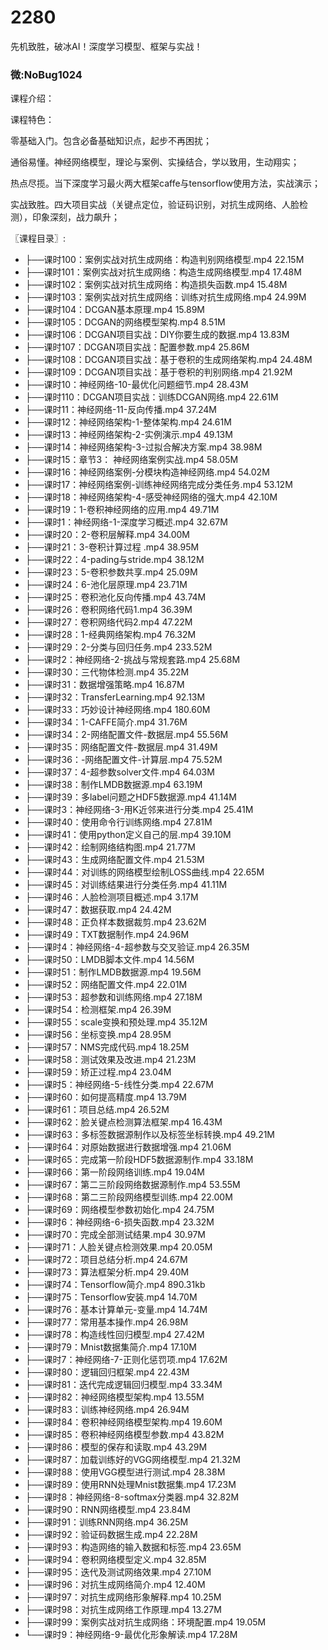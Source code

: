 # 2280
先机致胜，破冰AI！深度学习模型、框架与实战！
### 微:NoBug1024 


课程介绍：

课程特色：

零基础入门。包含必备基础知识点，起步不再困扰；

通俗易懂。神经网络模型，理论与案例、实操结合，学以致用，生动翔实；

热点尽揽。当下深度学习最火两大框架caffe与tensorflow使用方法，实战演示； 

实战致胜。四大项目实战（关键点定位，验证码识别，对抗生成网络、人脸检测），印象深刻，战力飙升；

〖课程目录〗:

- ├──课时100：案例实战对抗生成网络：构造判别网络模型.mp4  22.15M
- ├──课时101：案例实战对抗生成网络：构造生成网络模型.mp4  17.48M
- ├──课时102：案例实战对抗生成网络：构造损失函数.mp4  15.48M
- ├──课时103：案例实战对抗生成网络：训练对抗生成网络.mp4  24.99M
- ├──课时104：DCGAN基本原理.mp4  15.89M
- ├──课时105：DCGAN的网络模型架构.mp4  8.51M
- ├──课时106：DCGAN项目实战：DIY你要生成的数据.mp4  13.83M
- ├──课时107：DCGAN项目实战：配置参数.mp4  25.86M
- ├──课时108：DCGAN项目实战：基于卷积的生成网络架构.mp4  24.48M
- ├──课时109：DCGAN项目实战：基于卷积的判别网络.mp4  21.92M
- ├──课时10：神经网络-10-最优化问题细节.mp4  28.43M
- ├──课时110：DCGAN项目实战：训练DCGAN网络.mp4  22.61M
- ├──课时11：神经网络-11-反向传播.mp4  37.24M
- ├──课时12：神经网络架构-1-整体架构.mp4  24.61M
- ├──课时13：神经网络架构-2-实例演示.mp4  49.13M
- ├──课时14：神经网络架构-3-过拟合解决方案.mp4  38.98M
- ├──课时15：章节3： 神经网络案例实战.mp4  58.05M
- ├──课时16：神经网络案例-分模块构造神经网络.mp4  54.02M
- ├──课时17：神经网络案例-训练神经网络完成分类任务.mp4  53.12M
- ├──课时18：神经网络架构-4-感受神经网络的强大.mp4  42.10M
- ├──课时19：1-卷积神经网络的应用.mp4  49.71M
- ├──课时1：神经网络-1-深度学习概述.mp4  32.67M
- ├──课时20：2-卷积层解释.mp4  34.00M
- ├──课时21：3-卷积计算过程 .mp4  38.95M
- ├──课时22：4-pading与stride.mp4  38.12M
- ├──课时23：5-卷积参数共享.mp4  25.09M
- ├──课时24：6-池化层原理.mp4  23.71M
- ├──课时25：卷积池化反向传播.mp4  43.74M
- ├──课时26：卷积网络代码1.mp4  36.39M
- ├──课时27：卷积网络代码2.mp4  47.22M
- ├──课时28：1-经典网络架构.mp4  76.32M
- ├──课时29：2-分类与回归任务.mp4  233.52M
- ├──课时2：神经网络-2-挑战与常规套路.mp4  25.68M
- ├──课时30：三代物体检测.mp4  35.22M
- ├──课时31：数据增强策略.mp4  16.87M
- ├──课时32：TransferLearning.mp4  92.13M
- ├──课时33：巧妙设计神经网络.mp4  180.60M
- ├──课时34：1-CAFFE简介.mp4  31.76M
- ├──课时34：2-网络配置文件-数据层.mp4  55.56M
- ├──课时35：网络配置文件-数据层.mp4  31.49M
- ├──课时36：-网络配置文件-计算层.mp4  75.52M
- ├──课时37：4-超参数solver文件.mp4  64.03M
- ├──课时38：制作LMDB数据源.mp4  63.19M
- ├──课时39：多label问题之HDF5数据源.mp4  41.14M
- ├──课时3：神经网络-3-用K近邻来进行分类.mp4  25.41M
- ├──课时40：使用命令行训练网络.mp4  27.81M
- ├──课时41：使用python定义自己的层.mp4  39.10M
- ├──课时42：绘制网络结构图.mp4  21.77M
- ├──课时43：生成网络配置文件.mp4  21.53M
- ├──课时44：对训练的网络模型绘制LOSS曲线.mp4  22.65M
- ├──课时45：对训练结果进行分类任务.mp4  41.11M
- ├──课时46：人脸检测项目概述.mp4  3.17M
- ├──课时47：数据获取.mp4  24.42M
- ├──课时48：正负样本数据裁剪.mp4  23.62M
- ├──课时49：TXT数据制作.mp4  24.96M
- ├──课时4：神经网络-4-超参数与交叉验证.mp4  26.35M
- ├──课时50：LMDB脚本文件.mp4  14.56M
- ├──课时51：制作LMDB数据源.mp4  19.56M
- ├──课时52：网络配置文件.mp4  22.01M
- ├──课时53：超参数和训练网络.mp4  27.18M
- ├──课时54：检测框架.mp4  26.39M
- ├──课时55：scale变换和预处理.mp4  35.12M
- ├──课时56：坐标变换.mp4  28.95M
- ├──课时57：NMS完成代码.mp4  18.25M
- ├──课时58：测试效果及改进.mp4  21.23M
- ├──课时59：矫正过程.mp4  23.04M
- ├──课时5：神经网络-5-线性分类.mp4  22.67M
- ├──课时60：如何提高精度.mp4  13.79M
- ├──课时61：项目总结.mp4  26.52M
- ├──课时62：脸关键点检测算法框架.mp4  16.43M
- ├──课时63：多标签数据源制作以及标签坐标转换.mp4  49.21M
- ├──课时64：对原始数据进行数据增强.mp4  21.06M
- ├──课时65：完成第一阶段HDF5数据源制作.mp4  33.18M
- ├──课时66：第一阶段网络训练.mp4  19.04M
- ├──课时67：第二三阶段网络数据源制作.mp4  53.55M
- ├──课时68：第二三阶段网络模型训练.mp4  22.00M
- ├──课时69：网络模型参数初始化.mp4  24.75M
- ├──课时6：神经网络-6-损失函数.mp4  23.32M
- ├──课时70：完成全部测试结果.mp4  30.97M
- ├──课时71：人脸关键点检测效果.mp4  20.05M
- ├──课时72：项目总结分析.mp4  24.67M
- ├──课时73：算法框架分析.mp4  29.40M
- ├──课时74：Tensorflow简介.mp4  890.31kb
- ├──课时75：Tensorflow安装.mp4  14.70M
- ├──课时76：基本计算单元-变量.mp4  14.74M
- ├──课时77：常用基本操作.mp4  26.98M
- ├──课时78：构造线性回归模型.mp4  27.42M
- ├──课时79：Mnist数据集简介.mp4  17.10M
- ├──课时7：神经网络-7-正则化惩罚项.mp4  17.62M
- ├──课时80：逻辑回归框架.mp4  22.43M
- ├──课时81：迭代完成逻辑回归模型.mp4  33.34M
- ├──课时82：神经网络模型架构.mp4  13.55M
- ├──课时83：训练神经网络.mp4  26.94M
- ├──课时84：卷积神经网络模型架构.mp4  19.60M
- ├──课时85：卷积神经网络模型参数.mp4  43.82M
- ├──课时86：模型的保存和读取.mp4  43.29M
- ├──课时87：加载训练好的VGG网络模型.mp4  21.32M
- ├──课时88：使用VGG模型进行测试.mp4  28.38M
- ├──课时89：使用RNN处理Mnist数据集.mp4  17.23M
- ├──课时8：神经网络-8-softmax分类器.mp4  32.82M
- ├──课时90：RNN网络模型.mp4  23.84M
- ├──课时91：训练RNN网络.mp4  36.25M
- ├──课时92：验证码数据生成.mp4  22.28M
- ├──课时93：构造网络的输入数据和标签.mp4  23.65M
- ├──课时94：卷积网络模型定义.mp4  32.85M
- ├──课时95：迭代及测试网络效果.mp4  27.10M
- ├──课时96：对抗生成网络简介.mp4  12.40M
- ├──课时97：对抗生成网络形象解释.mp4  10.25M
- ├──课时98：对抗生成网络工作原理.mp4  13.27M
- ├──课时99：案例实战对抗生成网络：环境配置.mp4  19.05M
- └──课时9：神经网络-9-最优化形象解读.mp4  17.28M

